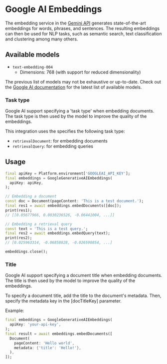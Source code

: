 # Google AI Embeddings

The embedding service in the [Gemini API](https://ai.google.dev/docs/embeddings_guide) generates state-of-the-art embeddings for words, phrases, and sentences. The resulting embeddings can then be used for NLP tasks, such as semantic search, text classification and clustering among many others.

## Available models

- `text-embedding-004`
  * Dimensions: 768 (with support for reduced dimensionality)

The previous list of models may not be exhaustive or up-to-date. Check out the [Google AI documentation](https://ai.google.dev/models/gemini) for the latest list of available models.

### Task type

Google AI support specifying a 'task type' when embedding documents. The task type is then used by the model to improve the quality of the embeddings. 

This integration uses the specifies the following task type:
- `retrievalDocument`: for embedding documents
- `retrievalQuery`: for embedding queries

## Usage

```dart
final apiKey = Platform.environment['GOOGLEAI_API_KEY'];
final embeddings = GoogleGenerativeAIEmbeddings(
  apiKey: apiKey,
);

// Embedding a document
const doc = Document(pageContent: 'This is a test document.');
final res1 = await embeddings.embedDocuments([doc]);
print(res1);
// [[0.05677966, 0.0030236526, -0.06441004, ...]]

// Embedding a retrieval query
const text = 'This is a test query.';
final res2 = await embeddings.embedQuery(text);
print(res2);
// [0.025963314, -0.06858828, -0.026590854, ...]

embeddings.close();
```

### Title

Google AI support specifying a document title when embedding documents. The title is then used by the model to improve the quality of the embeddings.

To specify a document title, add the title to the document's metadata. Then, specify the metadata key in the [docTitleKey] parameter.

Example:
```dart
final embeddings = GoogleGenerativeAIEmbeddings(
  apiKey: 'your-api-key',
);
final result = await embeddings.embedDocuments([
  Document(
    pageContent: 'Hello world',
    metadata: {'title': 'Hello!'},
  ),
]);
```
